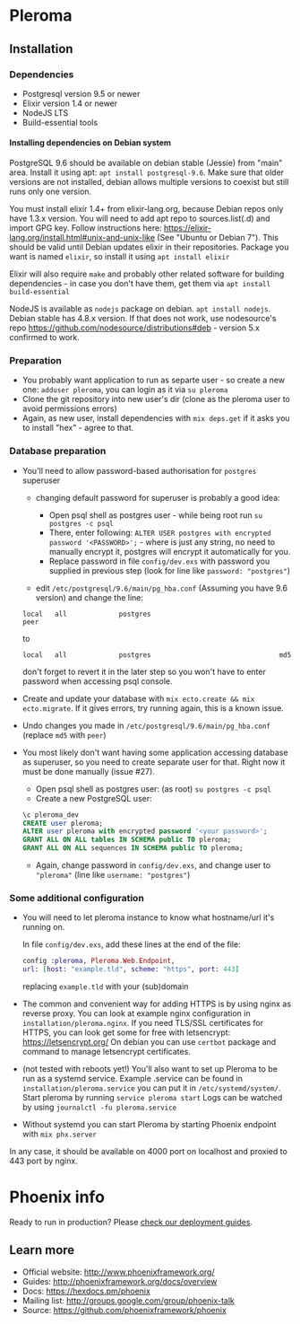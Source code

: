 # Pleroma

## Installation

### Dependencies

* Postgresql version 9.5 or newer
* Elixir version 1.4 or newer
* NodeJS LTS 
* Build-essential tools

#### Installing dependencies on Debian system
PostgreSQL 9.6 should be available on debian stable (Jessie) from "main" area. Install it using apt: `apt install postgresql-9.6`. Make sure that older versions are not installed, debian allows multiple versions to coexist but still runs only one version.

You must install elixir 1.4+ from elixir-lang.org, because Debian repos only have 1.3.x version. You will need to add apt repo to sources.list(.d) and import GPG key. Follow instructions here: https://elixir-lang.org/install.html#unix-and-unix-like (See "Ubuntu or Debian 7"). This should be valid until Debian updates elixir in their repositories. Package you want is named `elixir`, so install it using `apt install elixir`

Elixir will also require `make` and probably other related software for building dependencies - in case you don't have them, get them via `apt install build-essential`

NodeJS is available as `nodejs` package on debian. `apt install nodejs`. Debian stable has 4.8.x version. If that does not work, use nodesource's repo https://github.com/nodesource/distributions#deb - version 5.x confirmed to work.

### Preparation

  * You probably want application to run as separte user - so create a new one: `adduser pleroma`, you can login as it via `su pleroma`
  * Clone the git repository into new user's dir (clone as the pleroma user to avoid permissions errors)
  * Again, as new user, install dependencies with `mix deps.get` if it asks you to install "hex" - agree to that.

### Database preparation

  * You'll need to allow password-based authorisation for `postgres` superuser
     * changing default password for superuser is probably a good idea:
        * Open psql shell as postgres user - while being root run `su postgres -c psql`
        * There, enter following: `ALTER USER postgres with encrypted password '<PASSWORD>';` - where <PASSWORD> is just any string, no need to manually encrypt it, postgres will encrypt it automatically for you.
        * Replace password in file `config/dev.exs` with password you supplied in previous step (look for line like `password: "postgres"`)
     
     * edit `/etc/postgresql/9.6/main/pg_hba.conf` (Assuming you have 9.6 version) and change the line:
     ```
     local   all             postgres                                peer
     ```
     to
     ```
     local   all             postgres                                md5
     ```
     don't forget to revert it in the later step so you won't have to enter password when accessing psql console.
  * Create and update your database with `mix ecto.create && mix ecto.migrate`. If it gives errors, try running again, this is a known issue.
  * Undo changes you made in `/etc/postgresql/9.6/main/pg_hba.conf` (replace `md5` with `peer`)
  * You most likely don't want having some application accessing database as superuser, so you need to create separate user for that. Right now it must be done manually (issue #27).
     * Open psql shell as postgres user: (as root) `su postgres -c psql`
     * Create a new PostgreSQL user: 

     ```sql
     \c pleroma_dev
     CREATE user pleroma;
     ALTER user pleroma with encrypted password '<your password>';
     GRANT ALL ON ALL tables IN SCHEMA public TO pleroma;
     GRANT ALL ON ALL sequences IN SCHEMA public TO pleroma;
     ```

     * Again, change password in `config/dev.exs`, and change user to `"pleroma"` (line like `username: "postgres"`)

### Some additional configuration

  * You will need to let pleroma instance to know what hostname/url it's running on.

    In file `config/dev.exs`, add these lines at the end of the file:

    ```elixir
    config :pleroma, Pleroma.Web.Endpoint,
    url: [host: "example.tld", scheme: "https", port: 443] 
    ```

    replacing `example.tld` with your (sub)domain
    
  * The common and convenient way for adding HTTPS is by using nginx as reverse proxy. You can look at example nginx configuration in `installation/pleroma.nginx`. If you need TLS/SSL certificates for HTTPS, you can look get some for free with letsencrypt: https://letsencrypt.org/
  On debian you can use `certbot` package and command to manage letsencrypt certificates.

  * (not tested with reboots yet!) You'll also want to set up Pleroma to be run as a systemd service. Example .service can be found in `installation/pleroma.service` you can put it in `/etc/systemd/system/`.
  Start pleroma by running `service pleroma start`
  Logs can be watched by using `journalctl -fu pleroma.service`

  * Without systemd you can start Pleroma by starting Phoenix endpoint with `mix phx.server`

In any case, it should be available on 4000 port on localhost and proxied to 443 port by nginx.



# Phoenix info

Ready to run in production? Please [check our deployment guides](http://www.phoenixframework.org/docs/deployment).

## Learn more

  * Official website: http://www.phoenixframework.org/
  * Guides: http://phoenixframework.org/docs/overview
  * Docs: https://hexdocs.pm/phoenix
  * Mailing list: http://groups.google.com/group/phoenix-talk
  * Source: https://github.com/phoenixframework/phoenix
